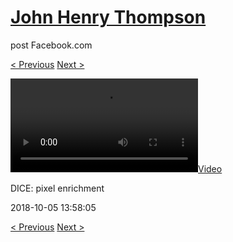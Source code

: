 # [John Henry Thompson](../README.md)
post Facebook.com

[< Previous](2018-10-05-3.md) [Next >](2018-10-04-1.md)

[![](../media/2018-10-05/DICE-pixel-enrichment.mp4)](../README.md)

DICE: pixel enrichment

2018-10-05 13:58:05

[< Previous](2018-10-05-3.md) [Next >](2018-10-04-1.md)